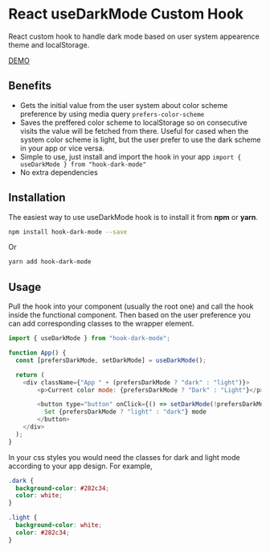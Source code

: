 # React useDarkMode Custom Hook

React custom hook to handle dark mode based on user system appearence theme and localStorage.

[DEMO](https://hook-dark-mode.netlify.com/)

## Benefits

* Gets the initial value from the user system about color scheme preference by using media query `prefers-color-scheme`
* Saves the preffered color scheme to localStorage so on consecutive visits the value will be fetched from there. Useful for cased when the system color scheme is light, but the user prefer to use the dark scheme in your app or vice versa.
* Simple to use, just install and import the hook in your app `import { useDarkMode } from "hook-dark-mode"`
* No extra dependencies

## Installation

The easiest way to use useDarkMode hook is to install it from **npm** or **yarn**.

```sh
npm install hook-dark-mode --save
```

Or

```sh
yarn add hook-dark-mode
```

## Usage
Pull the hook into your component (usually the root one) and call the hook inside the functional component. Then based on the user preference you can add corresponding classes to the wrapper element.

```js
import { useDarkMode } from "hook-dark-mode";

function App() {
  const [prefersDarkMode, setDarkMode] = useDarkMode();

  return (
    <div className={"App " + (prefersDarkMode ? "dark" : "light")}>
        <p>Current color mode: {prefersDarkMode ? "Dark" : "Light"}</p>

        <button type="button" onClick={() => setDarkMode(!prefersDarkMode)}>
          Set {prefersDarkMode ? "light" : "dark"} mode
        </button>
    </div>
  );
}
```

In your css styles you would need the classes for dark and light mode according to your app design. For example,

```css
.dark {
  background-color: #282c34;
  color: white;
}

.light {
  background-color: white;
  color: #282c34;
}
```